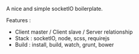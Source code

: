 A nice and simple socketIO boilerplate.

Features : 
- Client master / Client slave / Server relationship
- Stack : socketIO, node, scss, requirejs
- Build : install, build, watch, grunt, bower
